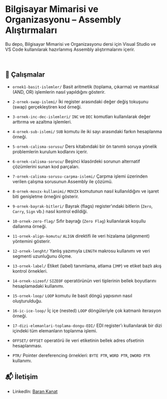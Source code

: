 # Bilgisayar Mimarisi ve Organizasyonu – Assembly Alıştırmaları

Bu depo, Bilgisayar Mimarisi ve Organizasyonu dersi için Visual Studio ve VS Code kullanılarak hazırlanmış Assembly alıştırmalarını içerir.

<br>

## 📁 Çalışmalar

* `ornek1-basit-islemler/`
  Basit aritmetik (toplama, çıkarma) ve mantıksal (AND, OR) işlemlerin nasıl yapıldığını gösterir.

* `2-ornek-swap-islemi/`
  İki register arasındaki değer değiş tokuşunu (swap) gerçekleştiren kod örneği.

* `3-ornek-inc-dec-islemleri/`
  `INC` ve `DEC` komutları kullanılarak değer arttırma ve azaltma işlemleri.

* `4-ornek-sub-islemi/`
  `SUB` komutu ile iki sayı arasındaki farkın hesaplanma örneği.

* `5-ornek-calisma-sorusu/`
  Ders kitabındaki bir ön tanımlı soruya yönelik problemlerin kurulum kodlarını içerir.

* `6-ornek-calisma-sorucu/`
  Beşinci klasördeki sorunun alternatif çözümlerini sunan kod parçaları.

* `7-ornek-calisma-sorusu-carpma-islemi/`
  Çarpma işlemi üzerinden verilen çalışma sorusunun Assembly ile çözümü.

* `8-ornek-movzx-kullanimi/`
  `MOVZX` komutunun nasıl kullanıldığını ve işaret biti genişletme örneğini gösterir.

* `9-ornek-bayrak-bitleri/`
  Bayrak (flags) register’ındaki bitlerin (`Zero`, `Carry`, `Sign` vb.) nasıl kontrol edildiği.

* `10-ornek-zero-flag/`
  Sıfır bayrağı (`Zero Flag`) kullanılarak koşullu dallanma örneği.

* `11-ornek-align-komutu/`
  `ALIGN` direktifi ile veri hizalama (alignment) yöntemini gösterir.

* `12-ornek-lenght/`
  Yanlış yazımıyla `LENGTH` makrosu kullanımı ve veri segmenti uzunluğunu ölçme.

* `13-ornek-label/`
  Etiket (label) tanımlama, atlama (`JMP`) ve etiket bazlı akış kontrol örnekleri.

* `14-ornek-sizeof/`
  `SIZEOF` operatörünün veri tiplerinin bellek boyutlarını hesaplamadaki kullanımı.

* `15-ornek-loop/`
  `LOOP` komutu ile basit döngü yapısının nasıl oluşturulduğu.

* `16-ic-ice-loop/`
  İç içe (nested) `LOOP` döngüleriyle çok katmanlı iterasyon örneği.

* `17-dizi-elemanlari-toplama-dongu-EDI/`
  EDI register’ı kullanılarak bir dizi içindeki tüm elemanların toplanma işlemi.

* `OFFSET/`
  `OFFSET` operatörü ile veri etiketinin bellek adres ofsetinin hesaplanması.

* `PTR/`
  Pointer dereferencing örnekleri: `BYTE PTR`, `WORD PTR`, `DWORD PTR` kullanımı.

## 📬 İletişim
- LinkedIn: [Baran Kanat](https://www.linkedin.com/in/baran-kanat)
